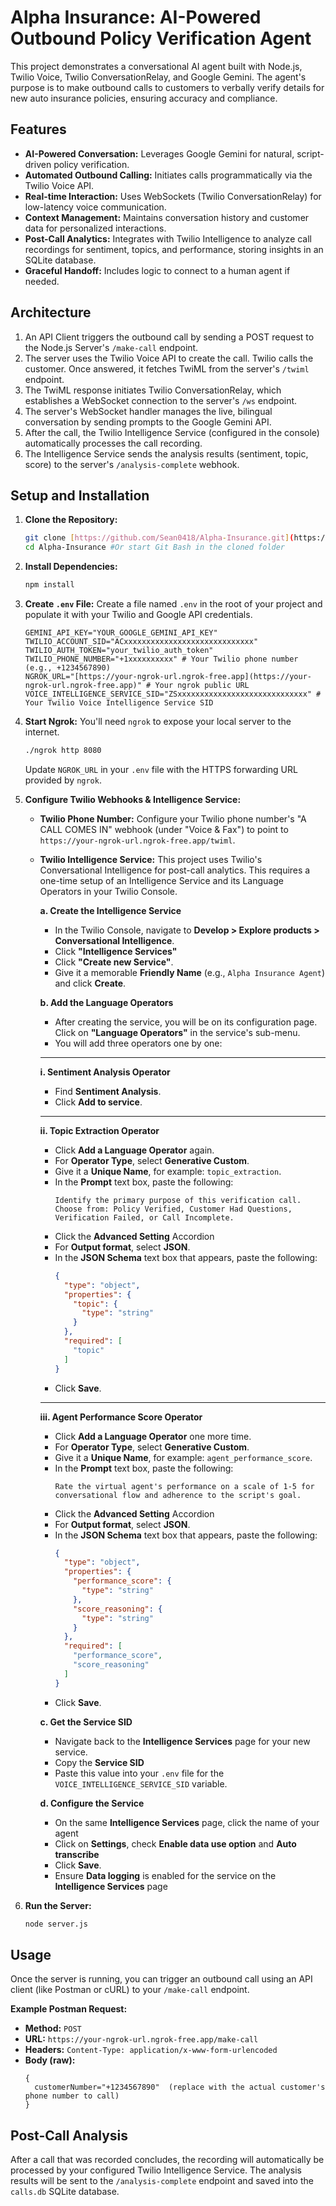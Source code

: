 # Alpha Insurance: AI-Powered Outbound Policy Verification Agent

This project demonstrates a conversational AI agent built with Node.js, Twilio Voice, Twilio ConversationRelay, and Google Gemini. The agent's purpose is to make outbound calls to customers to verbally verify details for new auto insurance policies, ensuring accuracy and compliance.

## Features

- **AI-Powered Conversation:** Leverages Google Gemini for natural, script-driven policy verification.
- **Automated Outbound Calling:** Initiates calls programmatically via the Twilio Voice API.
- **Real-time Interaction:** Uses WebSockets (Twilio ConversationRelay) for low-latency voice communication.
- **Context Management:** Maintains conversation history and customer data for personalized interactions.
- **Post-Call Analytics:** Integrates with Twilio Intelligence to analyze call recordings for sentiment, topics, and performance, storing insights in an SQLite database.
- **Graceful Handoff:** Includes logic to connect to a human agent if needed.

## Architecture

1.  An API Client triggers the outbound call by sending a POST request to the Node.js Server's `/make-call` endpoint.
2.  The server uses the Twilio Voice API to create the call. Twilio calls the customer. Once answered, it fetches TwiML from the server's `/twiml` endpoint.
3.  The TwiML response initiates Twilio ConversationRelay, which establishes a WebSocket connection to the server's `/ws` endpoint.
4.  The server's WebSocket handler manages the live, bilingual conversation by sending prompts to the Google Gemini API.
5.  After the call, the Twilio Intelligence Service (configured in the console) automatically processes the call recording.
6.  The Intelligence Service sends the analysis results (sentiment, topic, score) to the server's `/analysis-complete` webhook.


## Setup and Installation

1.  **Clone the Repository:**
    ```bash
    git clone [https://github.com/Sean0418/Alpha-Insurance.git](https://github.com/Sean0418/Alpha-Insurance.git)
    cd Alpha-Insurance #Or start Git Bash in the cloned folder
    ```

2.  **Install Dependencies:**
    ```bash
    npm install
    ```

3.  **Create `.env` File:**
    Create a file named `.env` in the root of your project and populate it with your Twilio and Google API credentials.
    ```env
    GEMINI_API_KEY="YOUR_GOOGLE_GEMINI_API_KEY"
    TWILIO_ACCOUNT_SID="ACxxxxxxxxxxxxxxxxxxxxxxxxxxxxx"
    TWILIO_AUTH_TOKEN="your_twilio_auth_token"
    TWILIO_PHONE_NUMBER="+1xxxxxxxxxx" # Your Twilio phone number (e.g., +1234567890)
    NGROK_URL="[https://your-ngrok-url.ngrok-free.app](https://your-ngrok-url.ngrok-free.app)" # Your ngrok public URL
    VOICE_INTELLIGENCE_SERVICE_SID="ZSxxxxxxxxxxxxxxxxxxxxxxxxxxxxx" # Your Twilio Voice Intelligence Service SID
    ```

4.  **Start Ngrok:**
    You'll need `ngrok` to expose your local server to the internet.
    ```bash
    ./ngrok http 8080
    ```
    Update `NGROK_URL` in your `.env` file with the HTTPS forwarding URL provided by `ngrok`.

5.  **Configure Twilio Webhooks & Intelligence Service:**

    * **Twilio Phone Number:** Configure your Twilio phone number's "A CALL COMES IN" webhook (under "Voice & Fax") to point to `https://your-ngrok-url.ngrok-free.app/twiml`.

    * **Twilio Intelligence Service:** This project uses Twilio's Conversational Intelligence for post-call analytics. This requires a one-time setup of an Intelligence Service and its Language Operators in your Twilio Console.

        **a. Create the Intelligence Service**
        * In the Twilio Console, navigate to **Develop > Explore products > Conversational Intelligence**.
        * Click **"Intelligence Services"**
        * Click **"Create new Service"**.
        * Give it a memorable **Friendly Name** (e.g., `Alpha Insurance Agent`) and click **Create**.

        **b. Add the Language Operators**
        * After creating the service, you will be on its configuration page. Click on **"Language Operators"** in the service's sub-menu.
        * You will add three operators one by one:

        -----

        **i. Sentiment Analysis Operator**

        * Find **Sentiment Analysis**.
        * Click **Add to service**.

        -----

        **ii. Topic Extraction Operator**
        * Click **Add a Language Operator** again.
        * For **Operator Type**, select **Generative Custom**.
        * Give it a **Unique Name**, for example: `topic_extraction`.
        * In the **Prompt** text box, paste the following:
            ```
            Identify the primary purpose of this verification call. Choose from: Policy Verified, Customer Had Questions, Verification Failed, or Call Incomplete.
            ```
        * Click the **Advanced Setting** Accordion
        * For **Output format**, select **JSON**.
        * In the **JSON Schema** text box that appears, paste the following:
            ```json
            {
              "type": "object",
              "properties": {
                "topic": {
                  "type": "string"
                }
              },
              "required": [
                "topic"
              ]
            }
            ```
        * Click **Save**.

        -----

        **iii. Agent Performance Score Operator**
        * Click **Add a Language Operator** one more time.
        * For **Operator Type**, select **Generative Custom**.
        * Give it a **Unique Name**, for example: `agent_performance_score`.
        * In the **Prompt** text box, paste the following:
            ```
            Rate the virtual agent's performance on a scale of 1-5 for conversational flow and adherence to the script's goal.
            ```
        * Click the **Advanced Setting** Accordion
        * For **Output format**, select **JSON**.
        * In the **JSON Schema** text box that appears, paste the following:
            ```json
            {
              "type": "object",
              "properties": {
                "performance_score": {
                  "type": "string"
                },
                "score_reasoning": {
                  "type": "string"
                }
              },
              "required": [
                "performance_score",
                "score_reasoning"
              ]
            }
            ```
        * Click **Save**.

        **c. Get the Service SID**
        * Navigate back to the **Intelligence Services** page for your new service.
        * Copy the **Service SID**
        * Paste this value into your `.env` file for the `VOICE_INTELLIGENCE_SERVICE_SID` variable.

        **d. Configure the Service**
        * On the same **Intelligence Services** page, click the name of your agent
        * Click on **Settings**, check **Enable data use option** and **Auto transcribe**
        * Click **Save**.
        * Ensure **Data logging** is enabled for the service on the **Intelligence Services** page
          
6.  **Run the Server:**
    ```bash
    node server.js
    ```

## Usage

Once the server is running, you can trigger an outbound call using an API client (like Postman or cURL) to your `/make-call` endpoint.

**Example Postman Request:**

* **Method:** `POST`
* **URL:** `https://your-ngrok-url.ngrok-free.app/make-call`
* **Headers:** `Content-Type: application/x-www-form-urlencoded`
* **Body (raw):**
    ```
    {
      customerNumber="+1234567890"  (replace with the actual customer's phone number to call)
    }
    ```

## Post-Call Analysis

After a call that was recorded concludes, the recording will automatically be processed by your configured Twilio Intelligence Service. The analysis results will be sent to the `/analysis-complete` endpoint and saved into the `calls.db` SQLite database.
